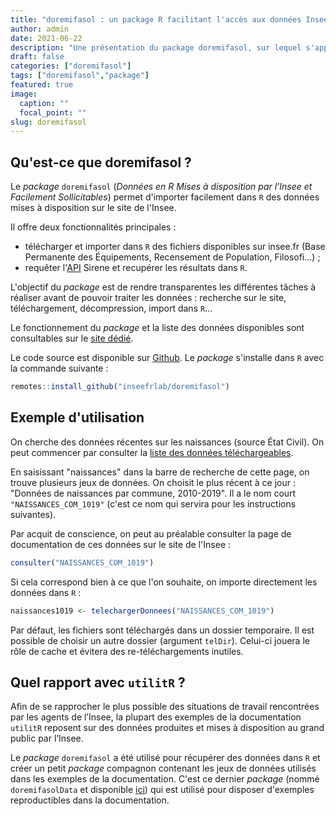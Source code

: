 ```yaml
---
title: "doremifasol : un package R facilitant l'accès aux données Insee"
author: admin
date: 2021-06-22
description: "Une présentation du package doremifasol, sur lequel s'appuie la documentation utilitR"
draft: false
categories: ["doremifasol"]
tags: ["doremifasol","package"]
featured: true
image:
  caption: ""
  focal_point: ""
slug: doremifasol
---
```


## Qu'est-ce que doremifasol ?

Le _package_ `doremifasol` (_Données en R Mises à disposition par l’Insee et Facilement Sollicitables_) permet d'importer facilement dans `R` des données mises à disposition sur le site de l'Insee.

Il offre deux fonctionnalités principales :

* télécharger et importer dans `R` des fichiers disponibles sur insee.fr (Base Permanente des Équipements, Recensement de Population, Filosofi...) ;
* requêter l'[API](https://api.insee.fr/catalogue) Sirene et recupérer les résultats dans `R`.

L'objectif du _package_ est de rendre transparentes les différentes tâches à réaliser avant de pouvoir traiter les données : recherche sur le site, téléchargement, décompression, import dans `R`...

Le fonctionnement du _package_ et la liste des données disponibles sont consultables sur le [site dédié](https://inseefrlab.github.io/DoReMIFaSol).

Le code source est disponible sur [Github](https://github.com/InseeFrLab/DoReMIFaSol). Le _package_ s'installe dans `R` avec la commande suivante :

```r
remotes::install_github("inseefrlab/doremifasol")
```

## Exemple d'utilisation

On cherche des données récentes sur les naissances (source État Civil). On peut commencer par consulter la [liste des données téléchargeables](https://inseefrlab.github.io/DoReMIFaSol/articles/donnees_dispo.html).

En saisissant "naissances" dans la barre de recherche de cette page, on trouve plusieurs jeux de données. On choisit le plus récent à ce jour : "Données de naissances par commune, 2010-2019". Il a le nom court `"NAISSANCES_COM_1019"` (c'est ce nom qui servira pour les instructions suivantes).

Par acquit de conscience, on peut au préalable consulter la page de documentation de ces données sur le site de l'Insee :
```r
consulter("NAISSANCES_COM_1019")
```

Si cela correspond bien à ce que l'on souhaite, on importe directement les données dans `R` :
```r
naissances1019 <- telechargerDonnees("NAISSANCES_COM_1019")
```

Par défaut, les fichiers sont téléchargés dans un dossier temporaire. Il est possible de choisir un autre dossier (argument `telDir`). Celui-ci jouera le rôle de cache et évitera des re-téléchargements inutiles.

## Quel rapport avec `utilitR` ?

Afin de se rapprocher le plus possible des situations de travail rencontrées par les agents de l’Insee, la plupart des exemples de la documentation `utilitR` reposent sur des données produites et mises à disposition au grand public par l’Insee.

Le _package_ `doremifasol` a été utilisé pour récupérer des données dans `R` et créer un petit _package_ compagnon contenant les jeux de données utilisés dans les exemples de la documentation. C'est ce dernier _package_ (nommé `doremifasolData` et disponible [ici](https://inseefrlab.github.io/DoReMIFaSolData)) qui est utilisé pour disposer d'exemples reproductibles dans la documentation.
